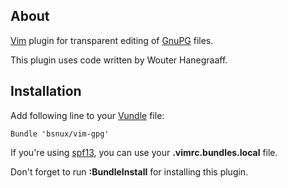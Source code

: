 ## About

[Vim](http://www.vim.org) plugin for transparent editing of [GnuPG](http://www.gnupg.org) files.

This plugin uses code written by Wouter Hanegraaff.

## Installation

Add following line to your [Vundle](https://github.com/gmarik/vundle) file:

    Bundle 'bsnux/vim-gpg'

If you're using [spf13](http://vim.spf13.com), you can use your **.vimrc.bundles.local** file.

Don't forget to run **:BundleInstall** for installing this plugin.
